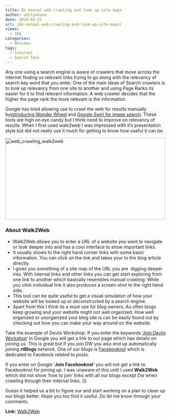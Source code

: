 ```yaml
---
title: Do manual web crawling and look up site maps
author: adityakane
date: 2010-01-21
url: /do-manual-web-crawling-and-look-up-site-maps/
views:
  - 186
categories:
  - Reviews
tags:
  - Internet
  - Search Tool
---
```

Any one using a search engine is aware of crawlers that move across the internet finding us relevant links trying to go along with the relevancy of search key word that you enter. One of the main ideas of Search crawlers is to look up relevancy from one site to another and using Page Ranks its easier for it to find relevant information. A web crawler decides that the higher the page rank the more relevant is the information.

Google has tried allowing use to crawl the web for results manually by[introducing Wonder Wheel][1] and [Google Swirl for image search][2]. These tools are high on eye candy but I think need to improve on relevancy of results. When I first used walk2web I was impressed with it&#8217;s presentation style but did not really use it much for getting to know how useful it can be.

<img class="alignnone size-full wp-image-18964" title="web_crawling_walk2web" src="http://cdn.devilsworkshop.org/files/2010/01/web_crawling_walk2web.png" alt="web_crawling_walk2web" width="500" height="256" />

### About Walk2Web

  * Walk2Web allows you to enter a URL of a website you want to navigate or look deeper into and has a cool interface to show important links.
  * It usually shows to the right hand corner links with some basic information. You can click on the link and takes your to the blog article directly.
  * I gives you something of a site map of the URL you are  digging deeper into. With internal links and other links you can get start exploring from one link to another which basically resembles manual crawling. While you click individual link it also produces a screen-shot to the right hand side.
  * This tool can be quite useful to get a visual simulation of how your website will be looked up or deconstructed by a search engine.
  * Apart from this I think its a must use for blog owners. As often blogs keep growing and your website might not well organized. How well organized or unorganized your blog site is can be easily found out by checking out how you can make your way around on the website.

Take the example of Devils Workshop. If you enter the keywords &#8216;[Join Devils Workshop][3]&#8216; in Google you will get a link to our page which has details on joining us. This is great but if you join DW you also end up automatically joining **rtBlogs** network. One of our blogs is <a href="http://facebooknol.com" onclick="_gaq.push(['_trackEvent', 'outbound-article', 'http://facebooknol.com', 'Facebooknol']);" >Facebooknol</a> which is dedicated to Facebook related to posts.

If you enter on Google &#8216;**Join Facebooknol**&#8216; you will not get a link to Facebooknol for joining up. I was unaware of this until I used **Walk2Web** which did not show &#8216;how to join&#8217; links with all our blogs except Dw when crawling through their internal links. 😉

Guess it helped us a bit to figure our and start working on a plan to clean up our blogs better. Hope you too find it useful. Do let me know through your comments.

**Link:** <a href="http://walk2web.com" onclick="_gaq.push(['_trackEvent', 'outbound-article', 'http://walk2web.com', 'Walk2Web']);" >Walk2Web</a>

 [1]: http://devilsworkshop.org/how-to-use-wonderwheel-with-google-search/ "introducing Wonder Wheel"
 [2]: http://devilsworkshop.org/googles-image-swirl-borrows-a-lot-from-wonder-wheel/ "Google Swirl for image search"
 [3]: http://devilsworkshop.org/join-dw/ "Join Devils Workshop"
